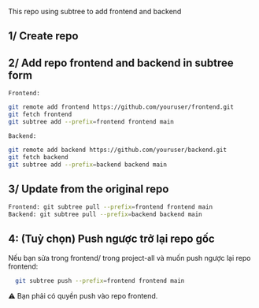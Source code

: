 This repo using subtree to add frontend and backend
## 1/ Create repo

## 2/ Add repo frontend and backend in subtree form

	Frontend:

```bash
git remote add frontend https://github.com/youruser/frontend.git
git fetch frontend
git subtree add --prefix=frontend frontend main
```

	Backend:

```bash
git remote add backend https://github.com/youruser/backend.git
git fetch backend
git subtree add --prefix=backend backend main
```

## 3/ Update from the original repo

```bash
Frontend: git subtree pull --prefix=frontend frontend main
Backend: git subtree pull --prefix=backend backend main
```

## 4: (Tuỳ chọn) Push ngược trở lại repo gốc
Nếu bạn sửa trong frontend/ trong project-all và muốn push ngược lại repo frontend:

```bash
  git subtree push --prefix=frontend frontend main
```

⚠️ Bạn phải có quyền push vào repo frontend.

